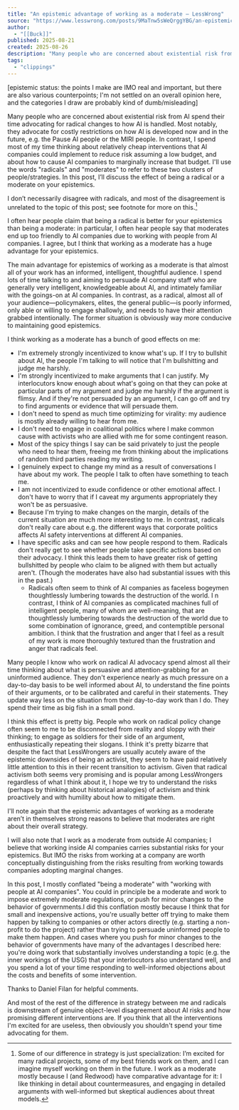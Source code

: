 ```yaml
---
title: "An epistemic advantage of working as a moderate — LessWrong"
source: "https://www.lesswrong.com/posts/9MaTnw5sWeQrggYBG/an-epistemic-advantage-of-working-as-a-moderate"
author:
  - "[[Buck]]"
published: 2025-08-21
created: 2025-08-26
description: "Many people who are concerned about existential risk from AI spend their time advocating for radical changes to how AI is handled. Most notably, they…"
tags:
  - "clippings"
---
```

\[epistemic status: the points I make are IMO real and important, but there are also various counterpoints; I'm not settled on an overall opinion here, and the categories I draw are probably kind of dumb/misleading\]

Many people who are concerned about existential risk from AI spend their time advocating for radical changes to how AI is handled. Most notably, they advocate for costly restrictions on how AI is developed now and in the future, e.g. the Pause AI people or the MIRI people. In contrast, I spend most of my time thinking about relatively cheap interventions that AI companies could implement to reduce risk assuming a low budget, and about how to cause AI companies to marginally increase that budget. I'll use the words "radicals" and "moderates" to refer to these two clusters of people/strategies. In this post, I’ll discuss the effect of being a radical or a moderate on your epistemics.

I don’t necessarily disagree with radicals, and most of the disagreement is unrelated to the topic of this post; see footnote for more on this.[^1]

I often hear people claim that being a radical is better for your epistemics than being a moderate: in particular, I often hear people say that moderates end up too friendly to AI companies due to working with people from AI companies. I agree, but I think that working as a moderate has a huge advantage for your epistemics.

The main advantage for epistemics of working as a moderate is that almost all of your work has an informed, intelligent, thoughtful audience. I spend lots of time talking to and aiming to persuade AI company staff who are generally very intelligent, knowledgeable about AI, and intimately familiar with the goings-on at AI companies. In contrast, as a radical, almost all of your audience—policymakers, elites, the general public—is poorly informed, only able or willing to engage shallowly, and needs to have their attention grabbed intentionally. The former situation is obviously way more conducive to maintaining good epistemics.

I think working as a moderate has a bunch of good effects on me:

- I'm extremely strongly incentivized to know what's up. If I try to bullshit about AI, the people I'm talking to will notice that I'm bullshitting and judge me harshly.
- I'm strongly incentivized to make arguments that I can justify. My interlocutors know enough about what's going on that they can poke at particular parts of my argument and judge me harshly if the argument is flimsy. And if they're not persuaded by an argument, I can go off and try to find arguments or evidence that will persuade them.
- I don't need to spend as much time optimizing for virality: my audience is mostly already willing to hear from me.
- I don't need to engage in coalitional politics where I make common cause with activists who are allied with me for some contingent reason.
- Most of the spicy things I say can be said privately to just the people who need to hear them, freeing me from thinking about the implications of random third parties reading my writing.
- I genuinely expect to change my mind as a result of conversations I have about my work. The people I talk to often have something to teach me.
- I am not incentivized to exude confidence or other emotional affect. I don't have to worry that if I caveat my arguments appropriately they won't be as persuasive.
- Because I'm trying to make changes on the margin, details of the current situation are much more interesting to me. In contrast, radicals don't really care about e.g. the different ways that corporate politics affects AI safety interventions at different AI companies.
- I have specific asks and can see how people respond to them. Radicals don't really get to see whether people take specific actions based on their advocacy. I think this leads them to have greater risk of getting bullshitted by people who claim to be aligned with them but actually aren't. (Though the moderates have also had substantial issues with this in the past.)
	- Radicals often seem to think of AI companies as faceless bogeymen thoughtlessly lumbering towards the destruction of the world. I n contrast, I think of AI companies as complicated machines full of intelligent people, many of whom are well-meaning, that are thoughtlessly lumbering towards the destruction of the world due to some combination of ignorance, greed, and contemptible personal ambition. I think that the frustration and anger that I feel as a result of my work is more thoroughly textured than the frustration and anger that radicals feel.

Many people I know who work on radical AI advocacy spend almost all their time thinking about what is persuasive and attention-grabbing for an uninformed audience. They don't experience nearly as much pressure on a day-to-day basis to be well informed about AI, to understand the fine points of their arguments, or to be calibrated and careful in their statements. They update way less on the situation from their day-to-day work than I do. They spend their time as big fish in a small pond.

I think this effect is pretty big. People who work on radical policy change often seem to me to be disconnected from reality and sloppy with their thinking; to engage as soldiers for their side of an argument, enthusiastically repeating their slogans. I think it's pretty bizarre that despite the fact that LessWrongers are usually acutely aware of the epistemic downsides of being an activist, they seem to have paid relatively little attention to this in their recent transition to activism. Given that radical activism both seems very promising and is popular among LessWrongers regardless of what I think about it, I hope we try to understand the risks (perhaps by thinking about historical analogies) of activism and think proactively and with humility about how to mitigate them.

I'll note again that the epistemic advantages of working as a moderate aren’t in themselves strong reasons to believe that moderates are right about their overall strategy.

I will also note that I work as a moderate from outside AI companies; I believe that working inside AI companies carries substantial risks for your epistemics. But IMO the risks from working at a company are worth conceptually distinguishing from the risks resulting from working towards companies adopting marginal changes.

In this post, I mostly conflated "being a moderate" with "working with people at AI companies". You could in principle be a moderate and work to impose extremely moderate regulations, or push for minor changes to the behavior of governments.I did this conflation mostly because I think that for small and inexpensive actions, you're usually better off trying to make them happen by talking to companies or other actors directly (e.g. starting a non-profit to do the project) rather than trying to persuade uninformed people to make them happen. And cases where you push for minor changes to the behavior of governments have many of the advantages I described here: you're doing work that substantially involves understanding a topic (e.g. the inner workings of the USG) that your interlocutors also understand well, and you spend a lot of your time responding to well-informed objections about the costs and benefits of some intervention.

Thanks to Daniel Filan for helpful comments.

[^1]: Some of our difference in strategy is just specialization: I’m excited for many radical projects, some of my best friends work on them, and I can imagine myself working on them in the future. I work as a moderate mostly because I (and Redwood) have comparative advantage for it: I like thinking in detail about countermeasures, and engaging in detailed arguments with well-informed but skeptical audiences about threat models.

And most of the rest of the difference in strategy between me and radicals is downstream of genuine object-level disagreement about AI risks and how promising different interventions are. If you think that all the interventions I'm excited for are useless, then obviously you shouldn't spend your time advocating for them.
